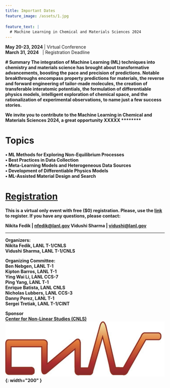 ```yaml
---
title: Important Dates
feature_image: /assets/1.jpg

feature_text: |
  # Machine Learning in Chemical and Materials Sciences 2024
---
```


**May 20-23, 2024** | Virtual Conference    
**March 31, 2024** &nbsp;  | Registration Deadline    
    
<b>       
# Summary 
The integration of Machine Learning (ML) techniques into chemistry and materials science has brought about transformative advancements, boosting the pace and precision of predictions. Notable breakthroughs encompass property predictions for materials, the reverse and forward engineering of tailor-made molecules, the creation of transferable interatomic potentials, the formulation of differentiable physics models, intelligent exploration of chemical space, and the rationalization of experimental observations, to name just a few success stories.

We invite you to contribute to the Machine Learning in Chemical and Materials Sciences 2024, a great opportunity XXXXX ********


# Topics  
•	ML Methods for Exploring Non-Equilibrium Processes   
•	Best Practices in Data Collection   
•	Meta-Learning Models and Heterogeneous Data Sources    
•	Development of Differentiable Physics Models    
•	ML-Assisted Material Design and Search     



# [Registration](/registration)

This is a virtual only event with free ($0) registration. 
Please, use the [link](/registration) to register.
If you have any questions, please contact: 

Nikita Fedik   | nfedik@lanl.gov
Vidushi Sharma | vidushi@lanl.gov



----------------------------------------






**Organizers:**   
Nikita Fedik, LANL T-1/CNLS    
Vidushi Sharma, LANL T-1/CNLS    

**Organizing Committee:**   
Ben Nebgen, LANL T-1      
Kipton Barros, LANL T-1    
Ying Wai Li, LANL CCS-7   
Ping Yang, LANL T-1   
Enrique Batista, LANL CNLS   
Nicholas Lubbers, LANL CCS-3   
Danny Perez, LANL T-1   
Sergei Tretiak, LANL T-1/CINT    


**Sponsor**  
[Center for Non-Linear Studies (CNLS)](https://cnls.lanl.gov/External/)   
![](/assets/CNLS_logo.jpg){: width="200" }
